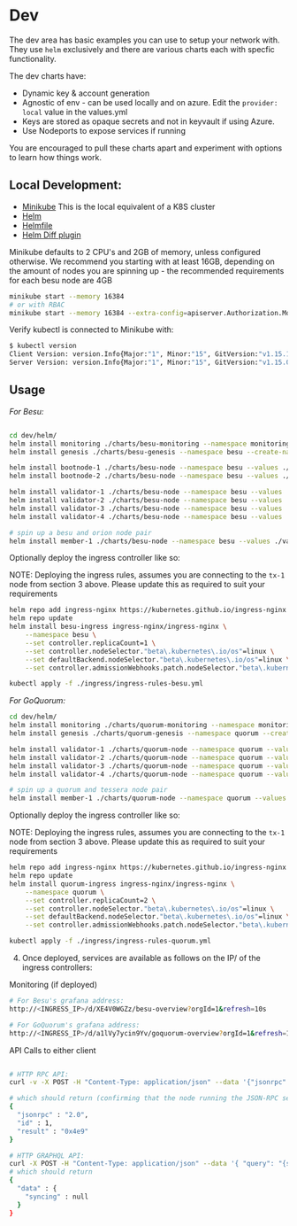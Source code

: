 # Dev

The dev area has basic examples you can use to setup your network with. They use `helm` exclusively and there are various charts each with specfic functionality.

The dev charts have:
- Dynamic key & account generation
- Agnostic of env - can be used locally and on azure. Edit the `provider: local` value in the values.yml
- Keys are stored as opaque secrets and not in keyvault if using Azure.
- Use Nodeports to expose services if running

You are encouraged to pull these charts apart and experiment with options to learn how things work.

## Local Development:
- [Minikube](https://kubernetes.io/docs/setup/learning-environment/minikube/) This is the local equivalent of a K8S cluster
- [Helm](https://helm.sh/docs/)
- [Helmfile](https://github.com/roboll/helmfile)
- [Helm Diff plugin](https://github.com/databus23/helm-diff)

Minikube defaults to 2 CPU's and 2GB of memory, unless configured otherwise. We recommend you starting with at least 16GB, depending on the amount of nodes you are spinning up - the recommended requirements for each besu node are 4GB
```bash
minikube start --memory 16384
# or with RBAC
minikube start --memory 16384 --extra-config=apiserver.Authorization.Mode=RBAC
```

Verify kubectl is connected to Minikube with:
```bash
$ kubectl version
Client Version: version.Info{Major:"1", Minor:"15", GitVersion:"v1.15.1", GitCommit:"4485c6f18cee9a5d3c3b4e523bd27972b1b53892", GitTreeState:"clean", BuildDate:"2019-07-18T09:18:22Z", GoVersion:"go1.12.5", Compiler:"gc", Platform:"linux/amd64"}
Server Version: version.Info{Major:"1", Minor:"15", GitVersion:"v1.15.0", GitCommit:"e8462b5b5dc2584fdcd18e6bcfe9f1e4d970a529", GitTreeState:"clean", BuildDate:"2019-06-19T16:32:14Z", GoVersion:"go1.12.5", Compiler:"gc", Platform:"linux/amd64"}
```

## Usage

*For Besu:*
```bash

cd dev/helm/
helm install monitoring ./charts/besu-monitoring --namespace monitoring --create-namespace
helm install genesis ./charts/besu-genesis --namespace besu --create-namespace --values ./values/genesis-besu.yml 

helm install bootnode-1 ./charts/besu-node --namespace besu --values ./values/bootnode.yml
helm install bootnode-2 ./charts/besu-node --namespace besu --values ./values/bootnode.yml

helm install validator-1 ./charts/besu-node --namespace besu --values ./values/validator.yml
helm install validator-2 ./charts/besu-node --namespace besu --values ./values/validator.yml
helm install validator-3 ./charts/besu-node --namespace besu --values ./values/validator.yml
helm install validator-4 ./charts/besu-node --namespace besu --values ./values/validator.yml

# spin up a besu and orion node pair
helm install member-1 ./charts/besu-node --namespace besu --values ./values/txnode.yml
```

Optionally deploy the ingress controller like so:

NOTE: Deploying the ingress rules, assumes you are connecting to the `tx-1` node from section 3 above. Please update this as required to suit your requirements

```bash
helm repo add ingress-nginx https://kubernetes.github.io/ingress-nginx
helm repo update
helm install besu-ingress ingress-nginx/ingress-nginx \
    --namespace besu \
    --set controller.replicaCount=1 \
    --set controller.nodeSelector."beta\.kubernetes\.io/os"=linux \
    --set defaultBackend.nodeSelector."beta\.kubernetes\.io/os"=linux \
    --set controller.admissionWebhooks.patch.nodeSelector."beta\.kubernetes\.io/os"=linux

kubectl apply -f ./ingress/ingress-rules-besu.yml
```

*For GoQuorum:*
```bash
cd dev/helm/  
helm install monitoring ./charts/quorum-monitoring --namespace monitoring --create-namespace
helm install genesis ./charts/quorum-genesis --namespace quorum --create-namespace --values ./values/genesis-quorum.yml 

helm install validator-1 ./charts/quorum-node --namespace quorum --values ./values/validator.yml
helm install validator-2 ./charts/quorum-node --namespace quorum --values ./values/validator.yml
helm install validator-3 ./charts/quorum-node --namespace quorum --values ./values/validator.yml
helm install validator-4 ./charts/quorum-node --namespace quorum --values ./values/validator.yml

# spin up a quorum and tessera node pair
helm install member-1 ./charts/quorum-node --namespace quorum --values ./values/txnode.yml
```

Optionally deploy the ingress controller like so:

NOTE: Deploying the ingress rules, assumes you are connecting to the `tx-1` node from section 3 above. Please update this as required to suit your requirements

```bash
helm repo add ingress-nginx https://kubernetes.github.io/ingress-nginx
helm repo update
helm install quorum-ingress ingress-nginx/ingress-nginx \
    --namespace quorum \
    --set controller.replicaCount=2 \
    --set controller.nodeSelector."beta\.kubernetes\.io/os"=linux \
    --set defaultBackend.nodeSelector."beta\.kubernetes\.io/os"=linux \
    --set controller.admissionWebhooks.patch.nodeSelector."beta\.kubernetes\.io/os"=linux

kubectl apply -f ./ingress/ingress-rules-quorum.yml
```


4. Once deployed, services are available as follows on the IP/ of the ingress controllers:

Monitoring (if deployed)
```bash
# For Besu's grafana address: 
http://<INGRESS_IP>/d/XE4V0WGZz/besu-overview?orgId=1&refresh=10s

# For GoQuorum's grafana address: 
http://<INGRESS_IP>/d/a1lVy7ycin9Yv/goquorum-overview?orgId=1&refresh=10s

```


API Calls to either client
```bash

# HTTP RPC API:
curl -v -X POST -H "Content-Type: application/json" --data '{"jsonrpc":"2.0","method":"eth_blockNumber","params":[],"id":1}' http://<INGRESS_IP>/rpc

# which should return (confirming that the node running the JSON-RPC service has peers):
{
  "jsonrpc" : "2.0",
  "id" : 1,
  "result" : "0x4e9"
}

# HTTP GRAPHQL API:
curl -X POST -H "Content-Type: application/json" --data '{ "query": "{syncing{startingBlock currentBlock highestBlock}}"}' http://<INGRESS_IP>/graphql/
# which should return 
{
  "data" : {
    "syncing" : null
  }
}
```